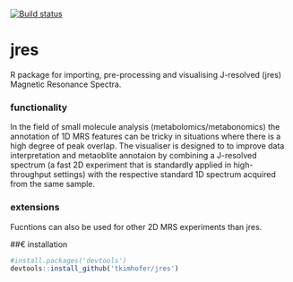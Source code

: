 [![Build status](https://ci.appveyor.com/api/projects/status/7po303l6lv4fd18a?svg=true)](https://ci.appveyor.com/project/tkimhofer/jres)

# jres

R package for importing, pre-processing and visualising J-resolved (jres) Magnetic Resonance Spectra. 

### functionality 
In the field of small molecule analysis (metabolomics/metabonomics) the annotation of 1D MRS features can be tricky in situations where there is a high degree of peak overlap. The visualiser is designed to to improve data interpretation and metaoblite annotaion by combining a J-resolved spectrum (a fast 2D experiment that is standardly applied in high-throughput settings) with the respective standard 1D spectrum acquired from the same sample.

### extensions
Fucntions can also be used for other 2D MRS experiments than jres.

##€ installation
```R
#install.packages('devtools')
devtools::install_github('tkimhofer/jres')
```





